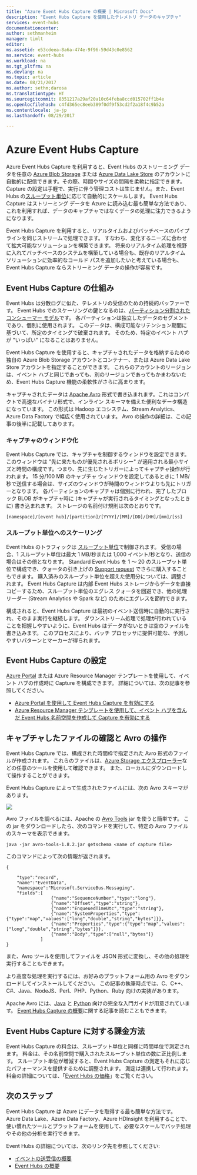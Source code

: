 ```yaml
---
title: "Azure Event Hubs Capture の概要 | Microsoft Docs"
description: "Event Hubs Capture を使用したテレメトリ データのキャプチャ"
services: event-hubs
documentationcenter: 
author: sethmanheim
manager: timlt
editor: 
ms.assetid: e53cdeea-8a6a-474e-9f96-59d43c0e8562
ms.service: event-hubs
ms.workload: na
ms.tgt_pltfrm: na
ms.devlang: na
ms.topic: article
ms.date: 08/21/2017
ms.author: sethm;darosa
ms.translationtype: HT
ms.sourcegitcommit: 8351217a29af20a10c64feba8ccd015702ff1b4e
ms.openlocfilehash: c4fd365ec8eeb389f0df9f53cd2f2a18f4c9b52a
ms.contentlocale: ja-jp
ms.lasthandoff: 08/29/2017

---
```


# <a name="azure-event-hubs-capture"></a>Azure Event Hubs Capture

Azure Event Hubs Capture を利用すると、Event Hubs のストリーミング データを任意の [Azure Blob Storage](https://azure.microsoft.com/services/storage/blobs/) または [Azure Data Lake Store](https://azure.microsoft.com/services/data-lake-store/) のアカウントに自動的に配信できます。その際、時間やサイズの間隔を柔軟に指定できます。 Capture の設定は手軽で、実行に伴う管理コストは生じません。また、Event Hubs の[スループット単位](event-hubs-features.md#capacity)に応じて自動的にスケールします。 Event Hubs Capture はストリーミング データを Azure に読み込む最も簡単な方法であり、これを利用すれば、データのキャプチャではなくデータの処理に注力できるようになります。

Event Hubs Capture を利用すると、リアルタイムおよびバッチベースのパイプラインを同じストリームで処理できます。 すなわち、変化するニーズに合わせて拡大可能なソリューションを構築できます。 将来のリアルタイム処理を視野に入れてバッチベースのシステムを構築している場合も、既存のリアルタイム ソリューションに効率的なコールド パスを追加したいと考えている場合も、Event Hubs Capture ならストリーミング データの操作が容易です。

## <a name="how-event-hubs-capture-works"></a>Event Hubs Capture の仕組み

Event Hubs は分散ログに似た、テレメトリの受信のための持続的バッファーです。 Event Hubs でのスケーリングの鍵となるのは、[パーティション分割されたコンシューマー モデル](event-hubs-features.md#partitions)です。 各パーティションは独立したデータのセグメントであり、個別に使用されます。 このデータは、構成可能なリテンション期間に基づいて、所定のタイミングで破棄されます。 そのため、特定のイベント ハブが "いっぱい" になることはありません。

Event Hubs Capture を使用すると、キャプチャされたデータを格納するための独自の Azure Blob Storage アカウントとコンテナー、または Azure Data Lake Store アカウントを指定することができます。 これらのアカウントのリージョンは、イベント ハブと同じであっても、別のリージョンであってもかまわないため、Event Hubs Capture 機能の柔軟性がさらに高まります。

キャプチャされたデータは [Apache Avro][Apache Avro] 形式で書き込まれます。これはコンパクトで高速なバイナリ形式で、インライン スキーマを備えた便利なデータ構造になっています。 この形式は Hadoop エコシステム、Stream Analytics、Azure Data Factory で幅広く使用されています。 Avro の操作の詳細は、この記事の後半に記載してあります。

### <a name="capture-windowing"></a>キャプチャのウィンドウ化

Event Hubs Capture では、キャプチャを制御するウィンドウを設定できます。 このウィンドウは "先に来たものが優先されるポリシー" が適用される最小サイズと時間の構成です。つまり、先に生じたトリガーによってキャプチャ操作が行われます。 15 分/100 MB のキャプチャ ウィンドウを設定してあるときに 1 MB/秒で送信する場合は、サイズのウィンドウが時間のウィンドウよりも先にトリガーとなります。 各パーティションのキャプチャは個別に行われ、完了したブロック BLOB がキャプチャ時に (キャプチャが実行されるタイミングとなったときに) 書き込まれます。 ストレージの名前付け規則は次のとおりです。

```
[namespace]/[event hub]/[partition]/[YYYY]/[MM]/[DD]/[HH]/[mm]/[ss]
```

### <a name="scaling-to-throughput-units"></a>スループット単位へのスケーリング

Event Hubs のトラフィックは [スループット単位](event-hubs-features.md#capacity)で制御されます。 受信の場合、1 スループット単位は最大 1 MB/秒または 1,000 イベント/秒となり、送信の場合はその倍となります。 Standard Event Hubs を 1 ～ 20 のスループット単位で構成でき、クォータの引き上げの [Support request][support request] でさらに購入することもできます。 購入済みのスループット単位を超えた使用分については、調整されます。 Event Hubs Capture は内部 Event Hubs ストレージからデータを直接コピーするため、スループット単位のエグレス クォータを回避でき、他の処理リーダー (Stream Analytics や Spark など) のためにエグレスを節約できます。

構成されると、Event Hubs Capture は最初のイベント送信時に自動的に実行され、そのまま実行を継続します。 ダウンストリーム処理で処理が行われていることを把握しやすいように、Event Hubs はデータがないときは空のファイルを書き込みます。 このプロセスにより、バッチ プロセッサに提供可能な、予測しやすいパターンとマーカーが得られます。

## <a name="setting-up-event-hubs-capture"></a>Event Hubs Capture の設定

[Azure Portal](https://portal.azure.com) または Azure Resource Manager テンプレートを使用して、イベント ハブの作成時に Capture を構成できます。 詳細については、次の記事を参照してください。

- [Azure Portal を使用して Event Hubs Capture を有効にする](event-hubs-capture-enable-through-portal.md)
- [Azure Resource Manager テンプレートを使用して、イベント ハブを含んだ Event Hubs 名前空間を作成して Capture を有効にする](event-hubs-resource-manager-namespace-event-hub-enable-capture.md)

## <a name="exploring-the-captured-files-and-working-with-avro"></a>キャプチャしたファイルの確認と Avro の操作

Event Hubs Capture では、構成された時間枠で指定された Avro 形式のファイルが作成されます。 これらのファイルは、[Azure Storage エクスプローラー][Azure Storage Explorer]などの任意のツールを使用して確認できます。 また、ローカルにダウンロードして操作することができます。

Event Hubs Capture によって生成されたファイルには、次の Avro スキーマがあります。

![][3]

Avro ファイルを調べるには、Apache の [Avro Tools][Avro Tools] jar を使うと簡単です。 この jar をダウンロードしたら、次のコマンドを実行して、特定の Avro ファイルのスキーマを表示できます。

```
java -jar avro-tools-1.8.2.jar getschema <name of capture file>
```

このコマンドによって次の情報が返されます。

```
{

    "type":"record",
    "name":"EventData",
    "namespace":"Microsoft.ServiceBus.Messaging",
    "fields":[
                 {"name":"SequenceNumber","type":"long"},
                 {"name":"Offset","type":"string"},
                 {"name":"EnqueuedTimeUtc","type":"string"},
                 {"name":"SystemProperties","type":{"type":"map","values":["long","double","string","bytes"]}},
                 {"name":"Properties","type":{"type":"map","values":["long","double","string","bytes"]}},
                 {"name":"Body","type":["null","bytes"]}
             ]
}
```

また、Avro ツールを使用してファイルを JSON 形式に変換し、その他の処理を実行することもできます。

より高度な処理を実行するには、お好みのプラットフォーム用の Avro をダウンロードしてインストールしてください。 この記事の執筆時点では、C、C++、C\#、Java、NodeJS、Perl、PHP、Python、Ruby 向けの実装があります。

Apache Avro には、[Java][Java] と [Python][Python] 向けの完全な入門ガイドが用意されています。 [Event Hubs Capture の概要](event-hubs-capture-python.md)に関する記事を読むこともできます。

## <a name="how-event-hubs-capture-is-charged"></a>Event Hubs Capture に対する課金方法

Event Hubs Capture の料金は、スループット単位と同様に時間単位で測定されます。 料金は、その名前空間で購入されたスループット単位の数に正比例します。 スループット単位が増減すると、Event Hubs Capture の測定もそれに応じたパフォーマンスを提供するために調整されます。 測定は連携して行われます。 料金の詳細については、「[Event Hubs の価格](https://azure.microsoft.com/pricing/details/event-hubs/)」をご覧ください。 

## <a name="next-steps"></a>次のステップ

Event Hubs Capture は Azure にデータを取得する最も簡単な方法です。 Azure Data Lake、Azure Data Factory、Azure HDInsight を利用することで、使い慣れたツールとプラットフォームを使用して、必要なスケールでバッチ処理やその他の分析を実行できます。

Event Hubs の詳細については、次のリンク先を参照してください:

* [イベントの送受信の概要](event-hubs-dotnet-framework-getstarted-send.md)
* [Event Hubs の概要][Event Hubs overview]

[Apache Avro]: http://avro.apache.org/
[support request]: https://portal.azure.com/?#blade/Microsoft_Azure_Support/HelpAndSupportBlade
[Azure Storage Explorer]: http://azurestorageexplorer.codeplex.com/
[3]: ./media/event-hubs-capture-overview/event-hubs-capture3.png
[Avro Tools]: http://www-us.apache.org/dist/avro/avro-1.8.2/java/avro-tools-1.8.2.jar
[Java]: http://avro.apache.org/docs/current/gettingstartedjava.html
[Python]: http://avro.apache.org/docs/current/gettingstartedpython.html
[Event Hubs overview]: event-hubs-what-is-event-hubs.md

